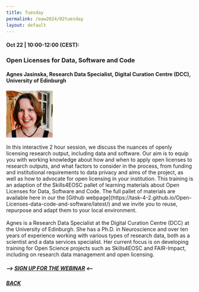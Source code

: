 ```yaml
---
title: Tuesday
permalink: /oaw2024/02tuesday
layout: default
---
```


#### Oct 22 | 10:00-12:00 (CEST):

### Open Licenses for Data, Software and Code

#### Agnes Jasinska, Research Data Specialist, Digital Curation Centre (DCC), University of Edinburgh

<img src="/oaw2024/images/agja.jpeg" alt="Agnes Jasinska" style="height: 25%; width:25%;"/>

<p>In this interactive 2 hour session, we discuss the nuances of openly licensing research output, including data and software. Our aim is to equip you with working knowledge about how and when to apply open licenses to research outputs, and what factors to consider in the process, from funding and institutional requirements to data privacy and aims of the project, as well as how to advocate for open licensing in your institution. 
This training is an adaption of the Skills4EOSC pallet of learning materials about Open Licenses for Data, Software and Code. The full pallet of materials are available here in our the [Github webpage](https://task-4-2.github.io/Open-Licenses-data-code-and-software/latest/) and we invite you to reuse, repurpose and adapt them to your local environment. <br><br>
Agnes is a Research Data Specialist at the Digital Curation Centre (DCC) at the University of Edinburgh. She has a Ph.D. in Neuroscience and over ten years of experience working with various types of research data, both as a scientist and a data services specialist. Her current focus is on developing training for Open Science projects such as Skills4EOSC and FAIR-Impact, including on research data management and open licensing.</p>

##### --> [SIGN UP FOR THE WEBINAR](https://docs.google.com/forms/d/e/1FAIpQLSd1RALcLRO2hHmQ2f1gL9SifTxv5BNK5D7E5na5nu3UyA8Xlg/viewform?usp=sf_link) <--

##### [BACK](https://openaccess.dk/oaw2024#programme-of-the-danish-open-access-week-2024)



